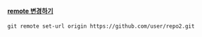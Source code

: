 #### [remote 변경하기](http://minsone.github.io/git/github-managing-remotes-changing-a-remotes-url)
```
git remote set-url origin https://github.com/user/repo2.git
```